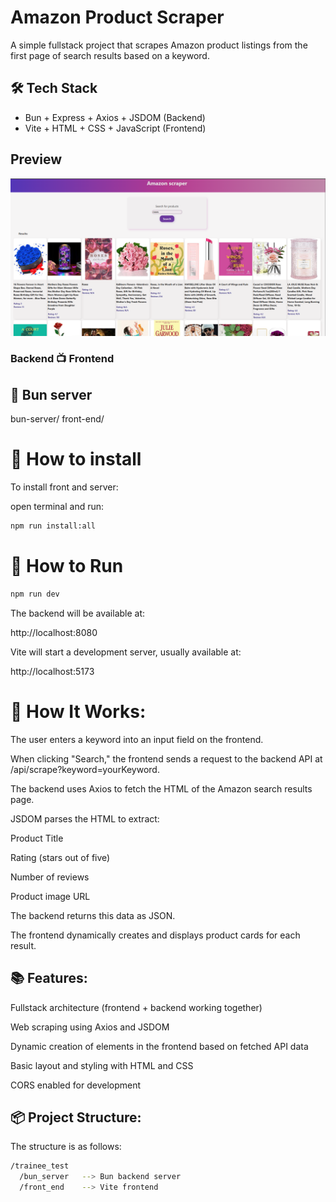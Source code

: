 # Amazon Product Scraper

A simple fullstack project that scrapes Amazon product listings from the first page of search results based on a keyword.

## 🛠️ Tech Stack

- Bun + Express + Axios + JSDOM (Backend)
- Vite + HTML + CSS + JavaScript (Frontend)

## Preview

![App Preview](./assets/ui-preview.png)

### Backend 📺 Frontend  

## 🥟 Bun server
bun-server/ front-end/

# 🚀 How to install
To install front and server:

open terminal and run:
```bash
npm run install:all
```
# 🚀 How to Run
```bash
npm run dev
```

The backend will be available at:

http://localhost:8080

Vite will start a development server, usually available at:

 http://localhost:5173
 

# 🔎 How It Works:
The user enters a keyword into an input field on the frontend.

When clicking "Search," the frontend sends a request to the backend API at /api/scrape?keyword=yourKeyword.

The backend uses Axios to fetch the HTML of the Amazon search results page.

JSDOM parses the HTML to extract:

Product Title

Rating (stars out of five)

Number of reviews

Product image URL

The backend returns this data as JSON.

The frontend dynamically creates and displays product cards for each result.

## 📚 Features:

Fullstack architecture (frontend + backend working together)

Web scraping using Axios and JSDOM

Dynamic creation of elements in the frontend based on fetched API data

Basic layout and styling with HTML and CSS

CORS enabled for development

## 📦 Project Structure:
The structure is as follows:

```bash
/trainee_test
  /bun_server   --> Bun backend server
  /front_end    --> Vite frontend

```